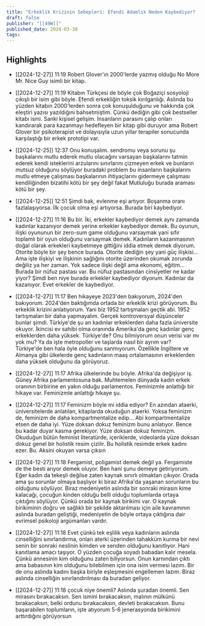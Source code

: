 ```yaml
---
title: "Erkeklik Krizinin Sebepleri: Efendi Adamlık Neden Kaybediyor? | Kafa Kafaya 7"
draft: false
publisher: "[[49W]]"
published_date: 2024-03-30
tags:
---
```



## Highlights
* [[2024-12-27]] 11:19  Robert Glover'ın 2000'lerde yazmış olduğu No More Mr. Nice Guy isimli bir kitap.

* [[2024-12-27]] 11:19  Kitabın Türkçesi de böyle çok Boğaziçi sosyoloji çıkışlı bir isim gibi böyle. Efendi erkekliğin toksik kırılganlığı. Aslında bu yüzden kitabın 2000'lerden sonra çok konuşulduğunu ve hakkında çok eleştiri yazısı yazıldığını bahsetmiştim. Çünkü dediğin gibi çok bestseller kitabı ismi. Sanki kişisel gelişim. İnsanların parasını çalıp onları kandırarak para kazanmayı hedefleyen bir kitap gibi duruyor ama Robert Glover bir psikoterapist ve dolayısıyla uzun yıllar terapiler sonucunda karşılaştığı bir erkek prototipi var.

* [[2024-12-25]] 12:37  Onu konuşalım. sendromu veya sorunu şu başkalarını mutlu ederek mutlu olacağını varsayan başkalarını tatmin ederek kendi isteklerini arzularını sınırlarını çizmeyen erkek ve bunların mutsuz olduğunu söylüyor buradaki problem bu insanların başkalarını mutlu etmeye çalışması başkalarının ihtiyaçlarını gidermeye çalışması kendiliğinden bizatihi kötü bir şey değil fakat Mutluluğu burada araması kötü bir şey.

* [[2024-12-25]] 12:51  Şimdi bak, evlenme eşi artıyor. Boşanma oranı fazlalaşıyorsa. İlk çocuk olma eşi artıyorsa. Burada biri kaybediyor.

* [[2024-12-27]] 11:16  Bu bir. İki, erkekler kaybediyor demek aynı zamanda kadınlar kazanıyor demek yerine erkekler kaybediyor demek. Bu oyunun, ilişki oyununun bir zero-sum game olduğunu varsaymak yani sıfır toplamlı bir oyun olduğunu varsaymak demek. Kadınların kazanmasının doğal olarak erkekleri kaybetmeye gittiğini iddia etmek demek diyorum. Otorite böyle bir şey bence burada. Otorite dediğin şey yani güç ilişkisi... Ama işte ilişkiyi ve ilişkinin sağlığını otorite üzerinden okumak zorunda değiliz ya her zaman. Yok sadece ilişki değil ama ekonomi, eğitim... Burada bir nüfuz pastası var. Bu nüfuz pastasından cinsiyetler ne kadar yiyor? Şimdi ben niye burada erkekler kaybediyor diyorum. Kadınlar da kazanıyor. Evet erkekler de kaybediyor.

* [[2024-12-27]] 11:17  Ben hikayeye 2023'den bakıyorum, 2024'den bakıyorum. 2024'den baktığımda ortada bir erkeklik krizi görüyorum. Bu erkeklik krizini anlatıyorum. Yani biz 1952 tartışmaları geçtik abi. 1952 tartışmaları bir daha yapmayalım. Gerçek kontroversyal düşünceler bunlar şimdi. Türkiye'de şu an kadınlar erkeklerden daha fazla üniversite okuyor. İkincisi ev sahibi olma oranında Amerika'da genç kadınlar genç erkeklerden daha yüksek. Türkiye'de? Onu bilmiyorum onun verisi var mı yok mu? Ya da işte metropoller ve taşlarda nasıl bir ayrım var? Türkiye'de ben hala öyle olduğunu sanmıyorum. Özellikle İngiltere ve Almanya gibi ülkelerde genç kadınların maaş ortalamasının erkeklerden daha yüksek olduğunu da görüyoruz.

* [[2024-12-27]] 11:17  Afrika ülkelerinde bu böyle. Afrika'da değişiyor iş. Güney Afrika parlamentosuna bak. Muhtemelen dünyada kadın erkek oranının birbirine en yakın olduğu parlamentos. Feminizmle anlattığı bir hikaye var. Feminizmle anlattığı hikaye şu.

* [[2024-12-27]] 11:17  Feminizm böyle mi iddia ediyor? En azından ataerki, üniversitelerde anlatılan, kitaplarda okuduğun ataerki. Yoksa feminizm de, feminizm de daha kompartmentalize edip... Abi kompartmentalize etsen de daha iyi. Yüze doksan dokuz feminizm bunu anlatıyor. Bence bu kadar duyar kasma gerekiyor. Yüze doksan dokuz feminizm. Okuduğun bütün feminist literatürde, içeriklerde, videolarda yüze doksan dokuz genel bir holistik resim çizilir. Bu holistik resimde erkek kadını ezer. Bu. Aksini okuyan varsa çıksın

* [[2024-12-27]] 11:18  Fergamist, poligamist demek değil ya. Fergamiste de the besti arıyor demek oluyor. Ben hani şunu demeye getiriyorum. Eğer kadın da tekeşli değilse zaten kaynak sınırlı olmaktan çıkıyor. Orada ama şu sorunlar olmaya başlıyor ki biraz Afrika'da yaşanan sorunların bu olduğunu söylüyor. Biraz medeniyetin aslında bir sonraki mirasın kime kalacağı, çocuğun kinden olduğu belli olduğu toplumlarda ortaya çıktığını söylüyor. Çünkü orada bir kaynak birikimi var. O kaynak birikiminin doğru ve sağlıklı bir şekilde aktarılması için aile kavramının aslında buradan geliştiği, medeniyetin de böyle ortaya çıktığına dair evrimsel psikoloji argümanları vardır.

* [[2024-12-27]] 11:18  Evet çünkü tek eşlilik veya kadınların aslında cinselliğini sınırlandırma, onları aterki üzerinden tahakküm kurma bir nevi senin bir sonraki neslinin kimden ve senden olduğunu kanıtlıyor. Hani kanıtlama amacı taşıyor. O yüzden çocuğa soyadı babadan kalır mesela. Çünkü annesinin kim olduğunu zaten biliyorsun. Onun karnından çıktı ama babasının kim olduğunu bilebilmen için ona isim vermesi lazım. Bir de onu aslında kadını başka biriyle eşleşmesini engellemen lazım. Biraz aslında cinselliğin sınırlandırılması da buradan geliyor.

* [[2024-12-27]] 11:18  çocuk niye önemli? Aslında şuradan önemli. Sen mirasını bırakacaksın. Sen ismini bırakacaksın, malının mülkünü bırakacaksın, belki ordunu bırakacaksın, devleti bırakacaksın. Bunu başarabilen toplumların, işte atıyorum 5-6 jenerasyonda birikimini arttırdığını görüyorsun

